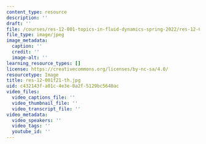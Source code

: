 ```yaml
---
content_type: resource
description: ''
draft: ''
file: /courses/res-12-001-topics-in-fluid-dynamics-spring-2022/res-12-001f21-th.jpg
file_type: image/jpeg
image_metadata:
  caption: ''
  credit: ''
  image-alt: ''
learning_resource_types: []
license: https://creativecommons.org/licenses/by-nc-sa/4.0/
resourcetype: Image
title: res-12-001f21-th.jpg
uid: c432143f-a01c-4e3e-8a2f-5129bc5640ac
video_files:
  video_captions_file: ''
  video_thumbnail_file: ''
  video_transcript_file: ''
video_metadata:
  video_speakers: ''
  video_tags: ''
  youtube_id: ''
---
```

